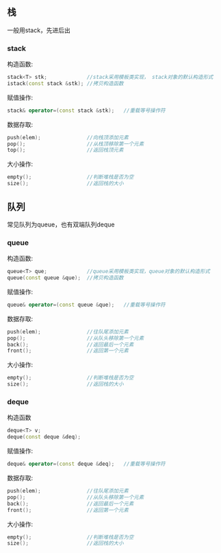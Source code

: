 ## 栈

一般用stack，先进后出

### stack

构造函数:

```c++
stack<T> stk;             //stack采用模板类实现， stack对象的默认构造形式 
istack(const stack &stk); //拷贝构造函数 
```

赋值操作:
```c++
stack& operator=(const stack &stk);   //重载等号操作符 
```

数据存取: 
```c++
push(elem);               //向栈顶添加元素 
pop();                    //从栈顶移除第一个元素 
top();                    //返回栈顶元素 
```

大小操作:
```c++
empty();                  //判断堆栈是否为空 
size();                   //返回栈的大小
```



## 队列

常见队列为queue，也有双端队列deque

### queue


构造函数:
```C++
queue<T> que;             //queue采用模板类实现，queue对象的默认构造形式 
queue(const queue &que);  //拷贝构造函数 
```

赋值操作:
```C++
queue& operator=(const queue &que);   //重载等号操作符 
```

数据存取:
```C++
push(elem);               //往队尾添加元素 
pop();                    //从队头移除第一个元素 
back();                   //返回最后一个元素
front();                  //返回第一个元素 
```

大小操作:
```C++
empty();                  //判断堆栈是否为空 
size();                   //返回栈的大小
```

### deque

构造函数

```c++
deque<T> v;
deque(const deque &deq);
```

赋值操作:
```C++
deque& operator=(const deque &deq);   //重载等号操作符 
```

数据存取:
```C++
push(elem);               //往队尾添加元素 
pop();                    //从队头移除第一个元素 
back();                   //返回最后一个元素
front();                  //返回第一个元素 
```

大小操作:
```C++
empty();                  //判断堆栈是否为空 
size();                   //返回栈的大小
```




